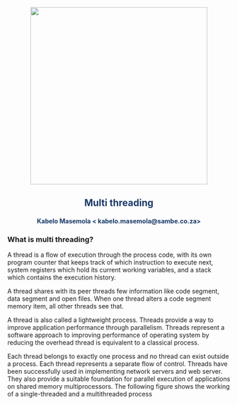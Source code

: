 <p align="center" style="background-color:"><img src="https://www.theworkspace.co.za/wp-content/uploads/2020/10/Sambe-Consulting-logo-800x600.png"  width="400"></p>

<p align="center"><h2 style="color: #193967; text-align: center">
    Multi threading
</h2></p>
<p align="center"><h4 style="color: #193967; text-align: center">
    Kabelo Masemola < kabelo.masemola@sambe.co.za>
</h4></p>






### What is multi threading?
A thread is a flow of execution through the process code, with its own program counter that keeps track of which instruction to execute next, system registers which hold its current working variables, and a stack which contains the execution history.

A thread shares with its peer threads few information like code segment, data segment and open files. When one thread alters a code segment memory item, all other threads see that.

A thread is also called a lightweight process. Threads provide a way to improve application performance through parallelism. Threads represent a software approach to improving performance of operating system by reducing the overhead thread is equivalent to a classical process.

Each thread belongs to exactly one process and no thread can exist outside a process. Each thread represents a separate flow of control. Threads have been successfully used in implementing network servers and web server. They also provide a suitable foundation for parallel execution of applications on shared memory multiprocessors. The following figure shows the working of a single-threaded and a multithreaded process
